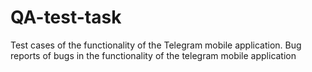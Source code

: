 # QA-test-task
Test cases of the functionality of the Telegram mobile application.
Bug reports of bugs in the functionality of the telegram mobile application
